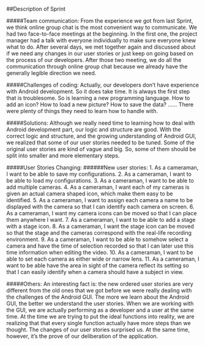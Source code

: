 ##Description of Sprint

#####Team communication:
From the experience we got from last Sprint, we think online group chat is the most convenient way to communicate. We had two face-to-face meetings at the beginning. In the first one, the project manager had a talk with everyone individually to make sure everyone knew what to do. After several days, we met together again and discussed about if we need any changes in our user stories or just keep on going based on the process of our developers. After those two meeting, we do all the communication through online group chat because we already have the generally legible direction we need.

#####Challenges of coding:
Actually, our developers don’t have experience with Android development. So it does take time. It is always the first step that is troublesome. So is learning a new programming language. How to add an icon? How to load a new picture? How to save the data? …… There were plenty of things they need to learn how to handle with. 

#####Solutions:
Although we really need time to learning how to deal with Android development part, our logic and structure are good. With the correct logic and structure, and the growing understanding of Android GUI, we realized that some of our user stories needed to be tuned. Some of the original user stories are kind of vague and big. So, some of them should be split into smaller and more elementary steps.

#####User Stories Changing:
######New user stories:
        1.	As a cameraman, I want to be able to save my configurations.
        2.	As a cameraman, I want to be able to load my configurations.
        3.	As a cameraman, I want to be able to add multiple cameras.
        4.	As a cameraman, I want each of my cameras is given an actual camera shaped icon, which make them easy to be identified.
        5.	As a cameraman, I want to assign each camera a name to be displayed with the camera so that I can identify each camera on screen.
        6.	As a cameraman, I want my camera icons can be moved so that I can place them anywhere I want.
        7.	As a cameraman, I want to be able to add a stage with a stage icon.
        8.	As a cameraman, I want the stage icon can be moved so that the stage and the cameras correspond with the real-life recording environment.
        9.	As a cameraman, I want to be able to somehow select a camera and have the time of selection recorded so that I can later use this time information when editing the video.
        10.	As a cameraman, I want to be able to set each camera as either wide or narrow lens.
        11.	As a cameraman, I want to be able have the area in sight of the camera reflect its setting so that I can easily identify when a camera should have a subject in view. 


#####Others:
An interesting fact is: the new ordered user stories are very different from the old ones that we got before we were really dealing with the challenges of the Android GUI. The more we learn about the Android GUI, the better we understand the user stories. When we are working with the GUI, we are actually performing as a developer and a user at the same time. At the time we are trying to put the ideal functions into reality, we are realizing that that every single function actually have more steps than we thought. The changes of our user stories surprised us. At the same time, however, it’s the prove of our deliberation of the application.
